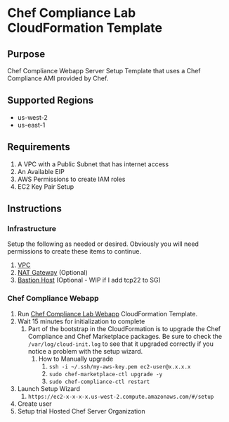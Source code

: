 # Chef Compliance Lab CloudFormation Template

## Purpose
Chef Compliance Webapp Server Setup Template that uses a Chef Compliance AMI provided by Chef.

## Supported Regions
* us-west-2
* us-east-1

## Requirements
1. A VPC with a Public Subnet that has internet access
2. An Available EIP
3. AWS Permissions to create IAM roles
4. EC2 Key Pair Setup

## Instructions

### Infrastructure
Setup the following as needed or desired. Obviously you will need permissions to create these items to continue.

1. [VPC](https://github.com/stelligent/cloudformation_templates/blob/master/infrastructure/vpc/vpc.template)
2. [NAT Gateway](https://github.com/stelligent/cloudformation_templates/blob/master/infrastructure/nat/nat-gateway.template) (Optional)
3. [Bastion Host](https://github.com/stelligent/cloudformation_templates/blob/master/infrastructure/bastion/bastion.template) (Optional - WIP if I add tcp22 to SG)

### Chef Compliance Webapp

1. Run [Chef Compliance Lab Webapp](https://github.com/stelligent/cloudformation_templates/blob/master/labs/chef_compliance/chef-compliance.template) CloudFormation Template.
2. Wait 15 minutes for initialization to complete
    1. Part of the bootstrap in the CloudFormation is to upgrade the Chef Compliance and Chef Marketplace packages. Be sure to check the ```/var/log/cloud-init.log``` to see that it upgraded correctly if you notice a problem with the setup wizard.
        1. How to Manually upgrade
            1. ```ssh -i ~/.ssh/my-aws-key.pem ec2-user@x.x.x.x```
            2. ```sudo chef-marketplace-ctl upgrade -y```
            3. ```sudo chef-compliance-ctl restart```
4. Launch Setup Wizard
    1. ```https://ec2-x-x-x-x.us-west-2.compute.amazonaws.com/#/setup```
5. Create user
6. Setup trial Hosted Chef Server Organization
